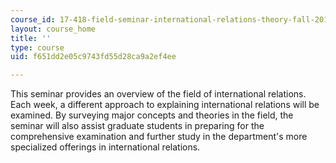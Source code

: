 ```yaml
---
course_id: 17-418-field-seminar-international-relations-theory-fall-2011
layout: course_home
title: ''
type: course
uid: f651dd2e05c9743fd55d28ca9a2ef4ee

---
```

This seminar provides an overview of the field of international relations. Each week, a different approach to explaining international relations will be examined. By surveying major concepts and theories in the field, the seminar will also assist graduate students in preparing for the comprehensive examination and further study in the department's more specialized offerings in international relations.
